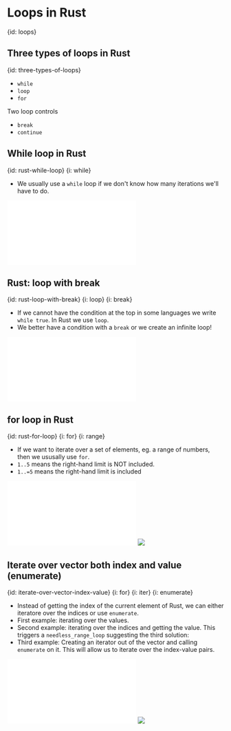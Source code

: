 # Loops in Rust
{id: loops}

## Three types of loops in Rust
{id: three-types-of-loops}

* `while`
* `loop`
* `for`

Two loop controls

* `break`
* `continue`

## While loop in Rust
{id: rust-while-loop}
{i: while}

* We usually use a `while` loop if we don't know how many iterations we'll have to do.

![](examples/loops/while-loop/src/main.rs)

## Rust: loop with break
{id: rust-loop-with-break}
{i: loop}
{i: break}

* If we cannot have the condition at the top in some languages we write `while true`. In Rust we use `loop`.
* We better have a condition with a `break` or we create an infinite loop!

![](examples/loops/loop-loop/src/main.rs)

## for loop in Rust
{id: rust-for-loop}
{i: for}
{i: range}

* If we want to iterate over a set of elements, eg. a range of numbers, then we ususally use `for`.
* `1..5` means the right-hand limit is NOT included.
* `1..=5` means the right-hand limit is included

![](examples/loops/for-loop/src/main.rs)
![](examples/loops/for-loop/out.out)


## Iterate over vector both index and value (enumerate)
{id: iterate-over-vector-index-value}
{i: for}
{i: iter}
{i: enumerate}

* Instead of getting the index of the current element of Rust, we can either iteratore over the indices or use `enumerate`.
* First example: iterating over the values.
* Second example: iterating over the indices and getting the value. This triggers a `needless_range_loop` suggesting the third solution:
* Third example: Creating an iterator out of the vector and calling `enumerate` on it. This will allow us to iterate over the index-value pairs.

![](examples/loops/enumerate/src/main.rs)
![](examples/loops/enumerate/out.out)

